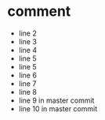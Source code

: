 # comment
- line 2
- line 3
- line 4
- line 5
- line 5
- line 6
- line 7
- line 8
- line 9 in master commit 
- line 10 in master commit 